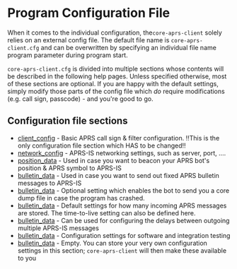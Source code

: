 # Program Configuration File

When it comes to the individual configuration, the```core-aprs-client``` solely relies on an external config file. The default file name is ```core-aprs-client.cfg``` and can be overwritten by specifying an individual file name program parameter during program start.

```core-aprs-client.cfg``` is divided into multiple sections whose contents will be described in the following help pages. Unless specified otherwise, most of these sections are optional. If you are happy with the default settings, simply modify those parts of the config file which _do_ require modifications (e.g. call sign, passcode) - and you're good to go.

## Configuration file sections

- [client_config](configuration/config_client.md) - Basic APRS call sign & filter configuration. :bangbang:This is the only configuration file section which HAS to be changed:bangbang: 
- [network_config](configuration/config_network.md) - APRS-IS networking settings, such as server, port, ....
- [position_data](configuration/config_position.md) - Used in case you want to beacon your APRS bot's position & APRS symbol to APRS-IS
- [bulletin_data](configuration/config_bulletin.md) - Used in case you want to send out fixed APRS bulletin messages to APRS-IS
- [bulletin_data](configuration/config_crash_handler.md) - Optional setting which enables the bot to send you a core dump file in case the program has crashed.
- [bulletin_data](configuration/config_dupe_detection.md) - Default settings for how many incoming APRS messages are stored. The time-to-live setting can also be defined here.
- [bulletin_data](configuration/config_message_delay.md) - Can be used for configuring the delays between outgoing multiple APRS-IS messages
- [bulletin_data](configuration/config_testing.md) - Configuration settings for software and integration testing
- [bulletin_data](configuration/config_custom.md) - Empty. You can store your very own configuration settings in this section; ```core-aprs-client``` will then make these available to you





